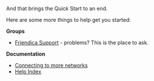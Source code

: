 And that brings the Quick Start to an end.

Here are some more things to help get you started:

**Groups**

- <a href="http://forum.friendi.ca/profile/helpers">Friendica Support</a> - problems?  This is the place to ask.

**Documentation**

- <a href="help/Connectors">Connecting to more networks</a>
- <a href="help">Help Index</a>


